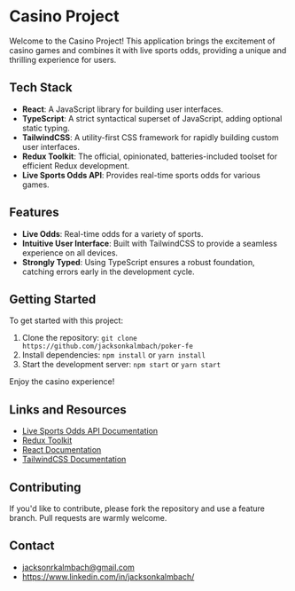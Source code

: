 # Casino Project

Welcome to the Casino Project! This application brings the excitement of casino games and combines it with live sports odds, providing a unique and thrilling experience for users.

## Tech Stack

- **React**: A JavaScript library for building user interfaces.
- **TypeScript**: A strict syntactical superset of JavaScript, adding optional static typing.
- **TailwindCSS**: A utility-first CSS framework for rapidly building custom user interfaces.
- **Redux Toolkit**: The official, opinionated, batteries-included toolset for efficient Redux development.
- **Live Sports Odds API**: Provides real-time sports odds for various games.

## Features

- **Live Odds**: Real-time odds for a variety of sports.
- **Intuitive User Interface**: Built with TailwindCSS to provide a seamless experience on all devices.
- **Strongly Typed**: Using TypeScript ensures a robust foundation, catching errors early in the development cycle.

## Getting Started

To get started with this project:

1. Clone the repository: `git clone https://github.com/jacksonkalmbach/poker-fe`
2. Install dependencies: `npm install` or `yarn install`
3. Start the development server: `npm start` or `yarn start`

Enjoy the casino experience!

## Links and Resources

- [Live Sports Odds API Documentation](https://rapidapi.com/theoddsapi/api/live-sports-odds)
- [Redux Toolkit](https://redux-toolkit.js.org/)
- [React Documentation](https://reactjs.org/)
- [TailwindCSS Documentation](https://tailwindcss.com/)

## Contributing

If you'd like to contribute, please fork the repository and use a feature branch. Pull requests are warmly welcome.

## Contact
- jacksonrkalmbach@gmail.com
- https://www.linkedin.com/in/jacksonkalmbach/
